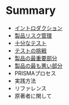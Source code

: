 # Summary

* [イントロダクション](README.md)
* [製品リスク管理](zhi-pin-30ea-30b9-30af-guan-li.md)
* [十分なテスト](shi-fen-306a-30c6-30b9-30c8.md)
* [テストの挑戦](30c6-30b9-30c8-306e-tiao-zhan.md)
* [製品の最重要部分](zhi-pin-306e-zui-zhong-yao-bu-fen.md)
* [製品の最も悪い部分](zhi-pin-306e-zui-3082-e-3044-bu-fen.md)
* PRISMAプロセス
* 実践方法
* リファレンス
* 原著者に関して

